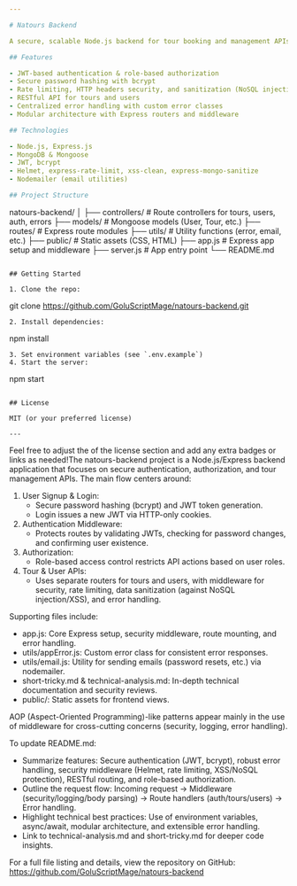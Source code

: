 ```yaml
---

# Natours Backend

A secure, scalable Node.js backend for tour booking and management APIs.

## Features

- JWT-based authentication & role-based authorization
- Secure password hashing with bcrypt
- Rate limiting, HTTP headers security, and sanitization (NoSQL injection/XSS)
- RESTful API for tours and users
- Centralized error handling with custom error classes
- Modular architecture with Express routers and middleware

## Technologies

- Node.js, Express.js
- MongoDB & Mongoose
- JWT, bcrypt
- Helmet, express-rate-limit, xss-clean, express-mongo-sanitize
- Nodemailer (email utilities)

## Project Structure

```
natours-backend/
│
├── controllers/         # Route controllers for tours, users, auth, errors
├── models/              # Mongoose models (User, Tour, etc.)
├── routes/              # Express route modules
├── utils/               # Utility functions (error, email, etc.)
├── public/              # Static assets (CSS, HTML)
├── app.js               # Express app setup and middleware
├── server.js            # App entry point
└── README.md
```

## Getting Started

1. Clone the repo:
   ```
   git clone https://github.com/GoluScriptMage/natours-backend.git
   ```
2. Install dependencies:
   ```
   npm install
   ```
3. Set environment variables (see `.env.example`)
4. Start the server:
   ```
   npm start
   ```

## License

MIT (or your preferred license)

---
```


Feel free to adjust the of the license section and add any extra badges or links as needed!The natours-backend project is a Node.js/Express backend application that focuses on secure authentication, authorization, and tour management APIs. The main flow centers around:

1. User Signup & Login:
   - Secure password hashing (bcrypt) and JWT token generation.
   - Login issues a new JWT via HTTP-only cookies.
2. Authentication Middleware:
   - Protects routes by validating JWTs, checking for password changes, and confirming user existence.
3. Authorization:
   - Role-based access control restricts API actions based on user roles.
4. Tour & User APIs:
   - Uses separate routers for tours and users, with middleware for security, rate limiting, data sanitization (against NoSQL injection/XSS), and error handling.

Supporting files include:
- app.js: Core Express setup, security middleware, route mounting, and error handling.
- utils/appError.js: Custom error class for consistent error responses.
- utils/email.js: Utility for sending emails (password resets, etc.) via nodemailer.
- short-tricky.md & technical-analysis.md: In-depth technical documentation and security reviews.
- public/: Static assets for frontend views.

AOP (Aspect-Oriented Programming)-like patterns appear mainly in the use of middleware for cross-cutting concerns (security, logging, error handling).

To update README.md:
- Summarize features: Secure authentication (JWT, bcrypt), robust error handling, security middleware (Helmet, rate limiting, XSS/NoSQL protection), RESTful routing, and role-based authorization.
- Outline the request flow: Incoming request → Middleware (security/logging/body parsing) → Route handlers (auth/tours/users) → Error handling.
- Highlight technical best practices: Use of environment variables, async/await, modular architecture, and extensible error handling.
- Link to technical-analysis.md and short-tricky.md for deeper code insights.

For a full file listing and details, view the repository on GitHub: https://github.com/GoluScriptMage/natours-backend
